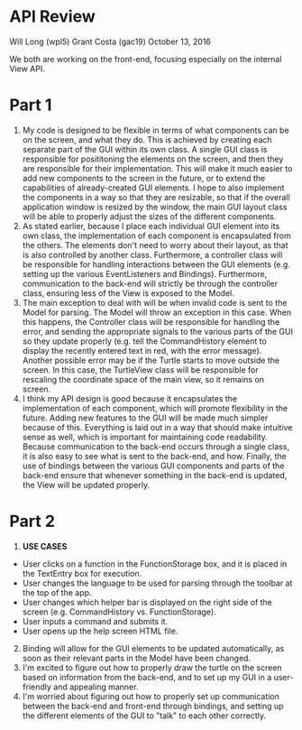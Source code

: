 API Review
==========
Will Long (wpl5)
Grant Costa (gac19)
October 13, 2016

We both are working on the front-end, focusing especially on the
internal View API.

Part 1
======
1. My code is designed to be flexible in terms of what components can be
on the screen, and what they do. This is achieved by creating each
separate part of the GUI within its own class. A single GUI class is 
responsible for posititoning the elements on the screen, and then they
are responsible for their implementation. This will make it much easier
to add new components to the screen in the future, or to extend the
capabilities of already-created GUI elements. I hope to also implement 
the components in a way so that they are resizable, so that if the 
overall application window is resized by the window, the main GUI layout
class will be able to properly adjust the sizes of the different
components.  
2. As stated earlier, because I place each individual GUI element into
its own class, the implementation of each component is encapsulated
from the others. The elements don't need to worry about their layout, as
that is also controlled by another class. Furthermore, a controller
class will be responsible for handling interactions between the GUI
elements (e.g. setting up the various EventListeners and Bindings). 
Furthermore, communication to the back-end will strictly be through the
controller class, ensuring less of the View is exposed to the Model.
3. The main exception to deal with will be when invalid code is sent to
the Model for parsing. The Model will throw an exception in this case.
When this happens, the Controller class will be responsible for
handling the error, and sending the appropriate signals to the various
parts of the GUI so they update properly (e.g. tell the CommandHistory
element to display the recently entered text in red, with the error
message). Another possible error may be if the Turtle starts to move
outside the screen. In this case, the TurtleView class will be
responsible for rescaling the coordinate space of the main view, so it
remains on screen.  
4. I think my API design is good because it encapsulates the
implementation of each component, which will promote flexibility in the
future. Adding new features to the GUI will be made much simpler because
of this. Everything is laid out in a way that should make intuitive
sense as well, which is important for maintaining code readability.
Because communication to the back-end occurs through a single class, it
is also easy to see what is sent to the back-end, and how. Finally, the
use of bindings between the various GUI components and parts of the 
back-end ensure that whenever something in the back-end is updated, the
View will be updated properly.

Part 2
======
1. **USE CASES**
  * User clicks on a function in the FunctionStorage box, and it is 
  placed in the TextEntry box for execution.  
  * User changes the language to be used for parsing through the 
  toolbar at the top of the app.  
  * User changes which helper bar is displayed on the right side of the
  screen (e.g. CommandHistory vs. FunctionStorage).  
  * User inputs a command and submits it.  
  * User opens up the help screen HTML file.  
2. Binding will allow for the GUI elements to be updated automatically,
as soon as their relevant parts in the Model have been changed.
3. I'm excited to figure out how to properly draw the turtle on the
screen based on information from the back-end, and to set up my GUI
in a user-friendly and appealing manner.
4. I'm worried about figuring out how to properly set up communication
between the back-end and front-end through bindings, and setting up
the different elements of the GUI to "talk" to each other correctly.
